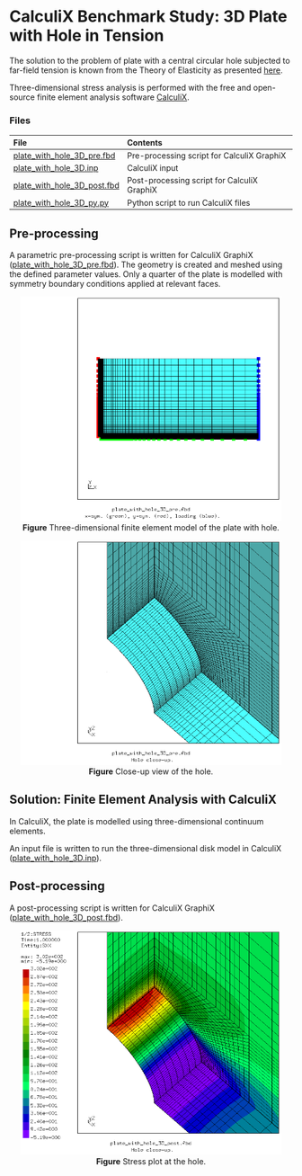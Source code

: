 # CalculiX Benchmark Study: 3D Plate with Hole in Tension

The solution to the problem of plate with a central circular hole subjected to far-field tension is known from the Theory of Elasticity as presented [here](https://en.wikiversity.org/wiki/Introduction_to_Elasticity/Plate_with_hole_in_tension). 

Three-dimensional stress analysis is performed with the free and open-source finite element analysis software [CalculiX](http://www.calculix.de/). 


### Files
File| Contents|                        
:-------------| :-------------|                   
[plate_with_hole_3D_pre.fbd](plate_with_hole_3D_pre.fbd)| Pre-processing script for CalculiX GraphiX|
[plate_with_hole_3D.inp](plate_with_hole_3D.inp) | CalculiX input|
[plate_with_hole_3D_post.fbd](plate_with_hole_3D_post.fbd)| Post-processing script for CalculiX GraphiX|               
[plate_with_hole_3D_py.py](plate_with_hole_3D_py.py)| Python script to run CalculiX files|


## Pre-processing

A parametric pre-processing script is written for CalculiX GraphiX ([plate_with_hole_3D_pre.fbd](plate_with_hole_3D_pre.fbd)). The geometry is created and meshed using the defined parameter values. Only a quarter of the plate is modelled with symmetry boundary conditions applied at relevant faces.

<p align="center">
    <img src="images/pre.png" height="400">  <br />
    <b>Figure</b> Three-dimensional finite element model of the plate with hole.
</p>

<p align="center">
    <img src="images/hole_zoom.png" height="400">  <br />
    <b>Figure</b> Close-up view of the hole.
</p>



## Solution: Finite Element Analysis with CalculiX

In CalculiX, the plate is modelled using three-dimensional continuum elements.

An input file is written to run the three-dimensional disk model in CalculiX ([plate_with_hole_3D.inp](plate_with_hole_3D.inp)).


## Post-processing

A post-processing script is written for CalculiX GraphiX ([plate_with_hole_3D_post.fbd](plate_with_hole_3D_post.fbd)).

<p align="center">
    <img src="images/results_hole_zoom.png" height="400">  <br />
    <b>Figure</b> Stress plot at the hole.
</p>

